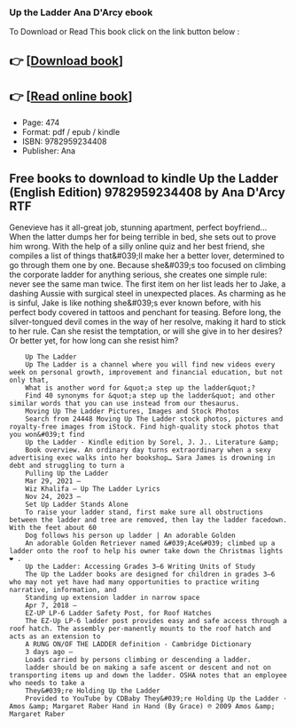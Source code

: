 ### Up the Ladder Ana D&#039;Arcy ebook

To Download or Read This book click on the link button below :

## 👉  [**[Download book](http://filesbooks.info/download.php?group=book&from=github.com&id=711788&lnk=1081 "Download book")**]

## 👉  [**[Read online book](http://filesbooks.info/download.php?group=book&from=github.com&id=711788&lnk=1081 "Read online book")**]


* Page: 474
* Format: pdf / epub / kindle
* ISBN: 9782959234408
* Publisher: Ana



## Free books to download to kindle Up the Ladder (English Edition) 9782959234408 by Ana D&#039;Arcy RTF



Genevieve has it all-great job, stunning apartment, perfect boyfriend... When the latter dumps her for being terrible in bed, she sets out to prove him wrong. With the help of a silly online quiz and her best friend, she compiles a list of things that&amp;#039;ll make her a better lover, determined to go through them one by one. Because she&amp;#039;s too focused on climbing the corporate ladder for anything serious, she creates one simple rule: never see the same man twice. The first item on her list leads her to Jake, a dashing Aussie with surgical steel in unexpected places. As charming as he is sinful, Jake is like nothing she&amp;#039;s ever known before, with his perfect body covered in tattoos and penchant for teasing. Before long, the silver-tongued devil comes in the way of her resolve, making it hard to stick to her rule. Can she resist the temptation, or will she give in to her desires? Or better yet, for how long can she resist him?


        Up The Ladder
        Up The Ladder is a channel where you will find new videos every week on personal growth, improvement and financial education, but not only that, 
        What is another word for &quot;a step up the ladder&quot;?
        Find 40 synonyms for &quot;a step up the ladder&quot; and other similar words that you can use instead from our thesaurus.
        Moving Up The Ladder Pictures, Images and Stock Photos
        Search from 24448 Moving Up The Ladder stock photos, pictures and royalty-free images from iStock. Find high-quality stock photos that you won&#039;t find 
        Up the Ladder - Kindle edition by Sorel, J. J.. Literature &amp;
        Book overview. An ordinary day turns extraordinary when a sexy advertising exec walks into her bookshop… Sara James is drowning in debt and struggling to turn a 
        Pulling Up the Ladder
        Mar 29, 2021 —
        Wiz Khalifa – Up The Ladder Lyrics
        Nov 24, 2023 —
        Set Up Ladder Stands Alone
        To raise your ladder stand, first make sure all obstructions between the ladder and tree are removed, then lay the ladder facedown. With the feet about 60 
        Dog follows his person up ladder | An adorable Golden
        An adorable Golden Retriever named &#039;Ace&#039; climbed up a ladder onto the roof to help his owner take down the Christmas lights ❤️ .
        Up the Ladder: Accessing Grades 3–6 Writing Units of Study
        The Up the Ladder books are designed for children in grades 3–6 who may not yet have had many opportunities to practice writing narrative, information, and 
        Standing up extension ladder in narrow space
        Apr 7, 2018 —
        EZ-UP LP-6 Ladder Safety Post, for Roof Hatches
        The EZ-Up LP-6 ladder post provides easy and safe access through a roof hatch. The assembly per-manently mounts to the roof hatch and acts as an extension to 
        A RUNG ON/OF THE LADDER definition - Cambridge Dictionary
        3 days ago —
        Loads carried by persons climbing or descending a ladder.
        ladder should be on making a safe ascent or descent and not on transporting items up and down the ladder. OSHA notes that an employee who needs to take a 
        They&#039;re Holding Up the Ladder
        Provided to YouTube by CDBaby They&#039;re Holding Up the Ladder · Amos &amp; Margaret Raber Hand in Hand (By Grace) ℗ 2009 Amos &amp; Margaret Raber 
    




